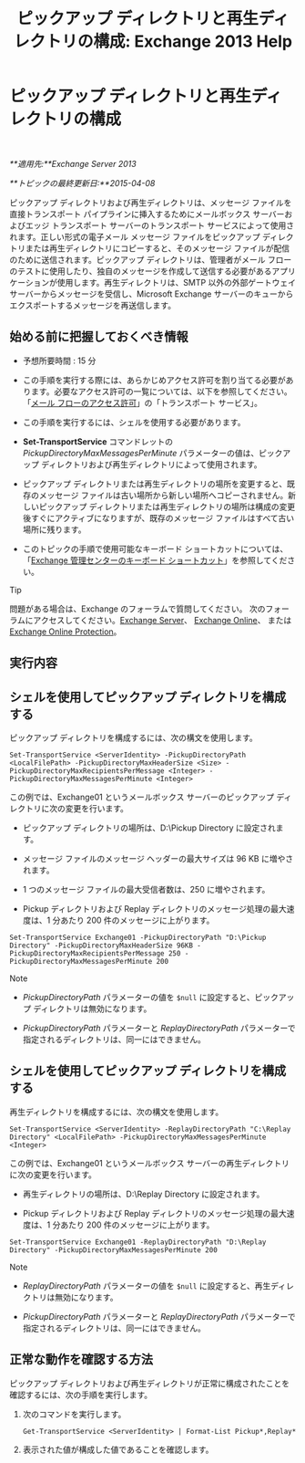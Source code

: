 ﻿---
title: 'ピックアップ ディレクトリと再生ディレクトリの構成: Exchange 2013 Help'
TOCTitle: ピックアップ ディレクトリと再生ディレクトリの構成
ms:assetid: c9ca7358-9a08-4f57-89d0-910e4438df8a
ms:mtpsurl: https://technet.microsoft.com/ja-jp/library/Bb124549(v=EXCHG.150)
ms:contentKeyID: 49896477
ms.date: 04/24/2018
mtps_version: v=EXCHG.150
ms.translationtype: HT
---

# ピックアップ ディレクトリと再生ディレクトリの構成

 

_**適用先:**Exchange Server 2013_

_**トピックの最終更新日:**2015-04-08_

ピックアップ ディレクトリおよび再生ディレクトリは、メッセージ ファイルを直接トランスポート パイプラインに挿入するためにメールボックス サーバーおよびエッジ トランスポート サーバーのトランスポート サービスによって使用されます。正しい形式の電子メール メッセージ ファイルをピックアップ ディレクトリまたは再生ディレクトリにコピーすると、そのメッセージ ファイルが配信のために送信されます。ピックアップ ディレクトリは、管理者がメール フローのテストに使用したり、独自のメッセージを作成して送信する必要があるアプリケーションが使用します。再生ディレクトリは、SMTP 以外の外部ゲートウェイ サーバーからメッセージを受信し、Microsoft Exchange サーバーのキューからエクスポートするメッセージを再送信します。

## 始める前に把握しておくべき情報

  - 予想所要時間 : 15 分

  - この手順を実行する際には、あらかじめアクセス許可を割り当てる必要があります。必要なアクセス許可の一覧については、以下を参照してください。「[メール フローのアクセス許可](mail-flow-permissions-exchange-2013-help.md)」の「トランスポート サービス」。

  - この手順を実行するには、シェルを使用する必要があります。

  - **Set-TransportService** コマンドレットの *PickupDirectoryMaxMessagesPerMinute* パラメーターの値は、ピックアップ ディレクトリおよび再生ディレクトリによって使用されます。

  - ピックアップ ディレクトリまたは再生ディレクトリの場所を変更すると、既存のメッセージ ファイルは古い場所から新しい場所へコピーされません。新しいピックアップ ディレクトリまたは再生ディレクトリの場所は構成の変更後すぐにアクティブになりますが、既存のメッセージ ファイルはすべて古い場所に残ります。

  - このトピックの手順で使用可能なキーボード ショートカットについては、「[Exchange 管理センターのキーボード ショートカット](keyboard-shortcuts-in-the-exchange-admin-center-exchange-online-protection-help.md)」を参照してください。


> [!TIP]
> 問題がある場合は、Exchange のフォーラムで質問してください。 次のフォーラムにアクセスしてください。<A href="https://go.microsoft.com/fwlink/p/?linkid=60612">Exchange Server</A>、 <A href="https://go.microsoft.com/fwlink/p/?linkid=267542">Exchange Online</A>、 または <A href="https://go.microsoft.com/fwlink/p/?linkid=285351">Exchange Online Protection</A>。



## 実行内容

## シェルを使用してピックアップ ディレクトリを構成する

ピックアップ ディレクトリを構成するには、次の構文を使用します。

    Set-TransportService <ServerIdentity> -PickupDirectoryPath <LocalFilePath> -PickupDirectoryMaxHeaderSize <Size> -PickupDirectoryMaxRecipientsPerMessage <Integer> -PickupDirectoryMaxMessagesPerMinute <Integer>

この例では、Exchange01 というメールボックス サーバーのピックアップ ディレクトリに次の変更を行います。

  - ピックアップ ディレクトリの場所は、D:\\Pickup Directory に設定されます。

  - メッセージ ファイルのメッセージ ヘッダーの最大サイズは 96 KB に増やされます。

  - 1 つのメッセージ ファイルの最大受信者数は、250 に増やされます。

  - Pickup ディレクトリおよび Replay ディレクトリのメッセージ処理の最大速度は、1 分あたり 200 件のメッセージに上がります。

<!-- end list -->

    Set-TransportService Exchange01 -PickupDirectoryPath "D:\Pickup Directory" -PickupDirectoryMaxHeaderSize 96KB -PickupDirectoryMaxRecipientsPerMessage 250 -PickupDirectoryMaxMessagesPerMinute 200


> [!NOTE]
> <UL>
> <LI>
> <P><EM>PickupDirectoryPath</EM> パラメーターの値を <CODE>$null</CODE> に設定すると、ピックアップ ディレクトリは無効になります。</P>
> <LI>
> <P><EM>PickupDirectoryPath</EM> パラメーターと <EM>ReplayDirectoryPath</EM> パラメーターで指定されるディレクトリは、同一にはできません。</P></LI></UL>



## シェルを使用してピックアップ ディレクトリを構成する

再生ディレクトリを構成するには、次の構文を使用します。

    Set-TransportService <ServerIdentity> -ReplayDirectoryPath "C:\Replay Directory" <LocalFilePath> -PickupDirectoryMaxMessagesPerMinute <Integer>

この例では、Exchange01 というメールボックス サーバーの再生ディレクトリに次の変更を行います。

  - 再生ディレクトリの場所は、D:\\Replay Directory に設定されます。

  - Pickup ディレクトリおよび Replay ディレクトリのメッセージ処理の最大速度は、1 分あたり 200 件のメッセージに上がります。

<!-- end list -->

    Set-TransportService Exchange01 -ReplayDirectoryPath "D:\Replay Directory" -PickupDirectoryMaxMessagesPerMinute 200


> [!NOTE]
> <UL>
> <LI>
> <P><EM>ReplayDirectoryPath</EM> パラメーターの値を <CODE>$null</CODE> に設定すると、再生ディレクトリは無効になります。</P>
> <LI>
> <P><EM>PickupDirectoryPath</EM> パラメーターと <EM>ReplayDirectoryPath</EM> パラメーターで指定されるディレクトリは、同一にはできません。</P></LI></UL>



## 正常な動作を確認する方法

ピックアップ ディレクトリおよび再生ディレクトリが正常に構成されたことを確認するには、次の手順を実行します。

1.  次のコマンドを実行します。
    
        Get-TransportService <ServerIdentity> | Format-List Pickup*,Replay*

2.  表示された値が構成した値であることを確認します。

